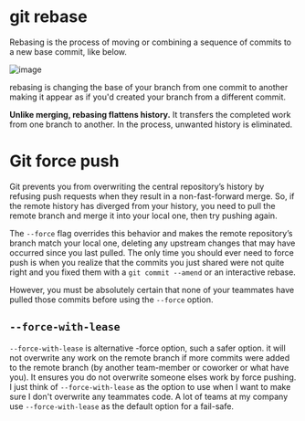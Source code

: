 # git rebase

Rebasing is the process of moving or combining a sequence of commits to a new base commit, like below.

![image](https://wac-cdn.atlassian.com/dam/jcr:4e576671-1b7f-43db-afb5-cf8db8df8e4a/01%20What%20is%20git%20rebase.svg?cdnVersion=31)

rebasing is changing the base of your branch from one commit to another making it appear as if you'd created your branch from a different commit. 

**Unlike merging, rebasing flattens history.** It transfers the completed work from one branch to another. In the process, unwanted history is eliminated.

# Git force push


Git prevents you from overwriting the central repository’s history by refusing push requests when they result in a non-fast-forward merge. So, if the remote history has diverged from your history, you need to pull the remote branch and merge it into your local one, then try pushing again. 

The  `--force`  flag overrides this behavior and makes the remote repository’s branch match your local one, deleting any upstream changes that may have occurred since you last pulled. The only time you should ever need to force push is when you realize that the commits you just shared were not quite right and you fixed them with a  `git commit --amend`  or an interactive rebase. 

However, you must be absolutely certain that none of your teammates have pulled those commits before using the  `--force`  option.

## `--force-with-lease`

`--force-with-lease` is alternative -force option, such a safer option. it will not overwrite any work on the remote branch if more commits were added to the remote branch (by another team-member or coworker or what have you). It ensures you do not overwrite someone elses work by force pushing. I just think of `--force-with-lease` as the option to use when I want to make sure I don't overwrite any teammates code. A lot of teams at my company use `--force-with-lease` as the default option for a fail-safe.
